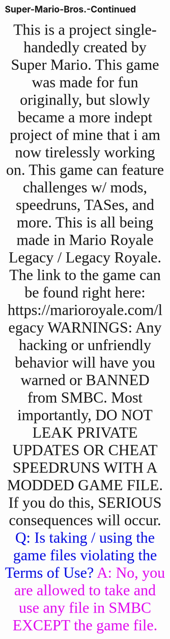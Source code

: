 # Super-Mario-Bros.-Continued

<center>
<font face="arial rounded mt bold",font size="18">
This is a project single-handedly created by Super Mario. This game was made for fun originally, but slowly became a more indept project of mine that i am now tirelessly working on. This game can feature challenges w/ mods, speedruns, TASes, and more. This is all being made in Mario Royale Legacy / Legacy Royale. The link to the game can be found right here: https://marioroyale.com/legacy    WARNINGS: Any hacking or unfriendly behavior will have you warned or BANNED from SMBC. Most importantly, DO NOT LEAK PRIVATE UPDATES OR CHEAT SPEEDRUNS WITH A MODDED GAME FILE. If you do this, SERIOUS consequences will occur.   <font color="royal blue"> Q: Is taking / using the game files violating the Terms of Use?   
<font color="emerald green"> A: No, you are allowed to take and use any file in SMBC EXCEPT the game file.
</center>
</font>
</font>
</font>
